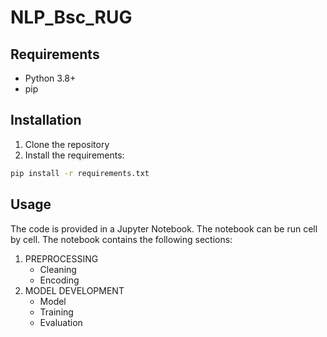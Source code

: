 # NLP_Bsc_RUG

## Requirements

- Python 3.8+ 
- pip

## Installation

1. Clone the repository
2. Install the requirements:

```bash
pip install -r requirements.txt
```

## Usage

The code is provided in a Jupyter Notebook. The notebook can be run cell by cell. The notebook contains the following sections:

1. PREPROCESSING
    - Cleaning
    - Encoding
2. MODEL DEVELOPMENT
    - Model
    - Training
    - Evaluation 

